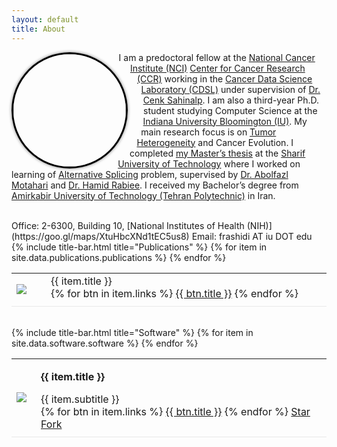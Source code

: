 ```yaml
---
layout: default
title: About
---
```


<img style="border: 3px solid black; shape-outside: circle(); margin:0px 50px 0px 0px; border-radius: 50%; float: left; box-shadow:0 0 5px #828282;" src="https://www.gravatar.com/avatar/42125cfaaf0a859652acd4832533745d?s=2048"  width="180px" alt="me"/>

I am a predoctoral fellow at the [National Cancer Institute (NCI)](https://www.cancer.gov) [Center for Cancer Research (CCR)](https://ccr.cancer.gov) working in the [Cancer Data Science Laboratory (CDSL)](https://ccr.cancer.gov/cancer-data-science-laboratory) under supervision of [Dr. Cenk Sahinalp](https://algo-cancer.github.io). I am also a third-year Ph.D. student studying Computer Science at the [Indiana University Bloomington (IU)](https://www.indiana.edu). My main research focus is on [Tumor Heterogeneity](https://en.wikipedia.org/wiki/Tumour_heterogeneity) and Cancer Evolution. I completed [my Master’s thesis](http://library.sharif.ir/parvan/resource/444343/یادگیری-پیرایش-دگرسان-از-داده-های-توالی-یابی-آر--ان--ای/&from=search&&query=alternative%20splicing&count=20&execute=true) at the [Sharif University of Technology](http://www.en.sharif.edu) where I worked on learning of [Alternative Splicing](https://en.wikipedia.org/wiki/Alternative_splicing) problem, supervised by [Dr. Abolfazl Motahari](http://sharif.edu/~motahari/) and [Dr. Hamid Rabiee](http://sharif.edu/~rabiee/). I received my Bachelor’s degree from [Amirkabir University of Technology (Tehran Polytechnic)](https://aut.ac.ir/en) in Iran.

<br/>
Office: 2-6300, Building 10, [National Institutes of Health (NIH)](https://goo.gl/maps/XtuHbcXNd1tEC5us8)  
Email: frashidi AT iu DOT edu


<br/>
{% include title-bar.html title="Publications" %}
<table style="width: 100%;">
    <tbody>
        {% for item in site.data.publications.publications %}
            <tr>
                <td style="vertical-align:middle; border-bottom: 1px solid #e9e9e9;">
                    <a href="https://pubmed.ncbi.nlm.nih.gov/{{ item.pubmed }}"><img src="/assets/{{ item.cover }}" style="max-height:100px; max-width:135px;"></a>
                </td>
                <td style="vertical-align:middle; border-bottom: 1px solid #e9e9e9;">
                    <div data-badge-popover="left" data-badge-type="donut" data-doi="{{ item.doi }}" data-hide-no-mentions="true" class="altmetric-embed"></div>
                </td>
                <td style="width:100%; vertical-align:middle; padding-left:15px;  padding-bottom:10px; border-bottom: 1px solid #e9e9e9;">
                    <p style="margin: 0">{{ item.title }}</p>
                    {% for btn in item.links %}
                        <a class="btn" href="{{ btn.url }}">{{ btn.title }}</a>
                    {% endfor %}
                </td>
            </tr>
        {% endfor %}
    </tbody>
</table>


<br/>
{% include title-bar.html title="Software" %}
<table style="width: 100%;">
    <tbody>
        {% for item in site.data.software.software %}
            <tr>
                <td style="text-align:center; border-bottom: 1px solid #e9e9e9;">
                    <a href="{{ item.url }}"><img src="/assets/{{ item.cover }}" style="max-height:100px; max-width:135px;"></a>
                </td>
                <td style="width:100%; vertical-align:middle; padding-left:15px; padding-bottom:10px; border-bottom: 1px solid #e9e9e9;">
                    <p><strong>{{ item.title }}</strong></p>
                    <p style="margin: 0">{{ item.subtitle }}</p>
                    {% for btn in item.links %}
                        <a class="btn" href="{{ btn.url }}">{{ btn.title }}</a>
                    {% endfor %}
                    <a class="github-button" href="https://github.com/{{ item.id }}" data-show-count="true" aria-label="Star {{ item.id }} on GitHub">Star</a> <a class="github-button" href="https://github.com/{{ item.id }}/fork" data-show-count="true" aria-label="Fork {{ item.id }} on GitHub">Fork</a>
                </td>
            </tr>    
        {% endfor %}
    </tbody>
</table>
